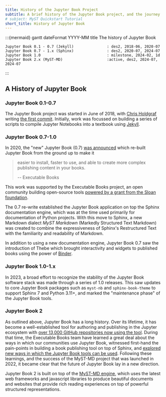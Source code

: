 ```yaml
---
title: History of the Jupyter Book Project
subtitle: A brief history of the Jupyter Book project, and the journey it took along the way.
# subject: MyST Quickstart Tutorial
short_title: History of Jupyter Book
---
```


:::{mermaid}
gantt
    dateFormat  YYYY-MM
    title       The history of Jupyter Book
 
    Jupyter Book 0.1 - 0.7 (Jekyll)               : des2, 2018-06, 2020-07
    Jupyter Book 0.7 - 1.x (Sphinx)               : des2, 2020-07, 2024-07
    Jupyter Book 1.0                              : milestone, 2024-02, 1d
    Jupyter Book 2.x (MyST-MD)                    :active, des2, 2024-07, 2024-07

:::

## A History of Jupyter Book
### Jupyter Book 0.1-0.7

The Jupyter Book project was started in June of 2018, with [Chris Holdgraf](https://chrisholdgraf.com/) writing [the first commit](https://github.com/executablebooks/jupyter-book/commit/4fc6636c652cebea71556f634c9a37e0740ab26f). Initially, work was focussed on building a series of scripts to compile Jupyter Notebooks into a textbook using [Jekyll](https://jekyllrb.com/).

### Jupyter Book 0.7-1.0
In 2020, the "new" Jupyter Book (0.7) [was announced](https://executablebooks.org/en/latest/blog/2020-08-07-announce-book/) which re-built Jupyter Book from the ground up to make it 
> easier to install, faster to use, and able to create more complex publishing content in your books.
>
> -- Executable Books

This work was supported by the Executable Books project, an open community building open-source tools [powered by a grant from the Sloan foundation](https://executablebooks.org/en/latest/blog/2020-02-25-hello-world/#hello-world).

The 0.7 re-write established the Jupyter Book application on top the Sphinx documentation engine, which was at the time used primarily for documentation of Python projects. With this move to Sphinx, a new Markdown dialect _MyST Markdown_ (Markedly Structured Text Markdown) was created to combine the expressiveness of Sphinx's Restructured Text with the familiarity and readability of Markdown. 

In addition to using a new documentation engine, Jupyter Book 0.7 saw the introduction of Thebe which brought interactivity and widgets to published books using the power of [Binder](https://mybinder.org).


### Jupyter Book 1.0-1.x
In 2023, a broad effort to recognize the stability of the Jupyter Book software stack was made through a series of 1.0 releases. This saw updates to core Jupyter Book packages such as `myst-nb` and `sphinx-book-theme` to support Sphinx 7 and Python 3.11+, and marked the "maintenance phase" of the Jupyter Book tools.

### Jupyter Book 2
As outlined above, Jupyter Book has a long history. Over its lifetime, it has become a well-established tool for authoring and publishing in the Jupyter ecosystem with [over 13,000 GitHub repositories now using the tool](https://executablebooks.org/en/latest/blog/2024-05-20-jupyter-book-myst/). During that time, the Executable Books team have learned a great deal about the ways in which our communities use Jupyter Book, witnessed first-hand the pain-points in building a book publishing tool on top of Sphinx, and [explored new ways in which the Jupyter Book tools can be used](https://executablebooks.org/en/latest/blog/2023-02-09-announce-mystjs/#myst-is-now-a-top-level-project-in-executable-books). Following these learnings, and the success of the MyST-MD project that was launched in 2022, it became clear that the future of Jupyter Book lay in a new direction.

Jupyter Book 2 is built on top of the [MyST-MD engine](https://mystmd.org/), which uses the latest web frameworks and javascript libraries to produce beautiful documents and websites that provide rich reading experiences on top of powerful structured representations.

